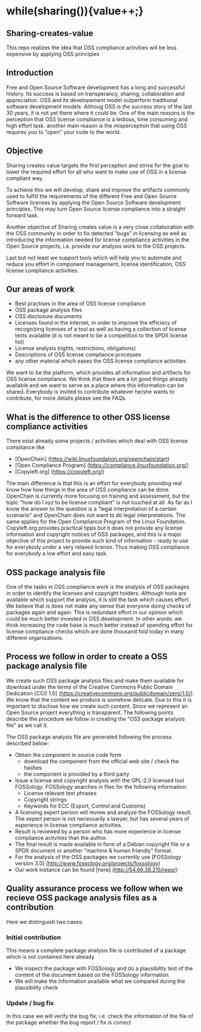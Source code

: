 # while(sharing()){value++;}
## Sharing-creates-value
This repo realizes the idea that OSS compliance activities will be less expensive by applying OSS principles
## Introduction
Free and Open Source Software development has a long and successful history. Its success is based on transperancy, sharing, collaboration and appreciation. OSS and its developement model outperform traditional software development models. Althoug OSS is _the_ success story of the last 30 years, it is not yet there where it could be. One of the main reasons is the perception that OSS license compliance is a tedious, time consuming and high effort task. another main reason is the misperception that using OSS requires you to "open" your code to the world.
## Objective
Sharing creates value targets the first perception and strive for the goal to lower the required effort for all who want to make use of OSS in a license compliant way. 

To achieve this we will develop, share and improve the artifacts commonly used to fulfill the requirements of the different Free and Open Source Software licenses by applying the Open Source Software development principles. This may turn Open Source license compliance into a straight forward task. 

Another objective of Sharing creates value is a very close collaboration with the OSS community in order to fix detected "bugs" in licensing as well as introducing the information needed for license compliance activities in the Open Source projects, i.e. provide our analysis work to the OSS projects.


Last but not least we support tools which will help you to automate and reduce you effort in component management, license identification, OSS license compliance activities.
## Our areas of work 
* Best practises in the area of OSS license compliance
* OSS package analysis files
* OSS disclosure documents
* Licenses found in the internet, in order to improve the efficiecy of recognizing licenses of a tool as well as having a collection of license texts available (it is not meant to be a competition to the SPDX license list)
* License analysis (rights, restrictions, obligations)
* Descriptions of OSS license compliance processes
* any other material which eases the OSS license compliance activities

We want to be the platform, which provides all information and artifacts for OSS license compliance. We think that there are a lot good things already available and we want to serve as a place where this information can be shared. Everybody is invited to contribute whatever he/she wants to contribute, for more details please see the FAQs.

## What is the difference to other OSS license compliance activities
There exist already some projects / activities which deal with OSS license compliance like
* [OpenChain] (https://wiki.linuxfoundation.org/openchain/start) 
* [Open Compliance Program] (https://compliance.linuxfoundation.org/)
* [Copyleft.org] (https://copyleft.org/)

The main difference is that this is an effort for everybody providing real know how how things in the area of OSS compliance can be done.
OpenChain is currently more focusing on training and assessment, but the topic "how do I xyz to be license compliant" is not touched at all. As far as I know the answer to the question is a "legal interpretation of a certain screnario" and OpenChain does not want to do legal interpretations. The same applies for the Open Compliance Program of the Linux Foundation. Copyleft.org provides practical tipps but it does not provide any license information and copyright notices of OSS packages, and this is a major objective of this project to provide such kind of information - ready to use for everybody under a very relaxed license. Thus making OSS compliance for everybody a low effort and easy task.

## OSS package analysis file
One of the tasks in OSS compliance work is the analysis of OSS packages in order to identify the licenses and copyright holders. Although tools are available which support the analysis, it is still the task which causes effort.
We believe that is does not make any sense that everyone doing checks of packages again and again. This is redundant effort in our opinion which could be much better invested in OSS development. In other words: we think increasing the code base is much better instead of spending effort for license compliance checks which are done thousand fold today in many different organizations.

## Process we follow in order to create a OSS package analysis file
We create such OSS package analysis files and make them available for download under the terms of the Creative Commons Public Domain Dedication [CC0 1.0]  (https://creativecommons.org/publicdomain/zero/1.0/). We know that the content we produce is somehow delicate. Due to this it is important to disclose how we create such content. Since we represent an Open Source project everything is transparent. The following points describe the procedure we follow in creating the "OSS package analysis file" as we call it. 

The OSS package analysis file are generated following the process described below:

* Obtain the component in source code form
	* download the component from the official web site / check the hashes
	* the component is provided by a third party
* Issue a license and copyright analysis with the GPL-2.0 licensed tool FOSSology. FOSSology searches in files for the following information:
	* License relevant text phrases
	* Copyright strings
	* Keywords for ECC (Export, Control and Customs)
* A licensing expert person will review and analyze the FOSSology result. The expert person is not necessarily a lawyer, but has several years of experience in license compliance activities.
* Result is reviewed by a person who has more experience in license compliance activities than the author.
* The final result is made available in form of a Debian copyright file or a SPDX document or another "machine & human friendly" format.
* For the analysis of the OSS packages we currently use [FOSSology version 3.0] (http://www.fossology.org/projects/fossology)
* Our work instance can be found [here] (http://54.69.38.215/repo/) 

## Quality assurance process we follow when we recieve OSS package analysis files as a contribution

Here we distinguish two cases:
### Initial contribution
This means a complete package analysis file is contributed of a package which is not contained here already.
* We inspect the package with FOSSology and do a plausibility test of the content of the document based on the FOSSology information.
* We will make the information available what we compared during the plausibility check

### Update / bug fix 
In this case we will verify the bug fix; i.e. check the information of the file of the package whether the bug report / fix is correct
